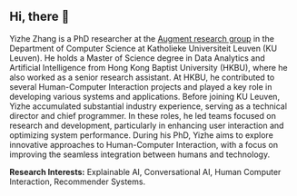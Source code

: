 ## Hi, there 👋

Yizhe Zhang is a PhD researcher at the [Augment research group](https://wms.cs.kuleuven.be/cs/onderzoek/augment) in the Department of Computer Science at Katholieke Universiteit Leuven (KU Leuven). He holds a Master of Science degree in Data Analytics and Artificial Intelligence from Hong Kong Baptist University (HKBU), where he also worked as a senior research assistant. At HKBU, he contributed to several Human-Computer Interaction projects and played a key role in developing various systems and applications. Before joining KU Leuven, Yizhe accumulated substantial industry experience, serving as a technical director and chief programmer. In these roles, he led teams focused on research and development, particularly in enhancing user interaction and optimizing system performance. During his PhD, Yizhe aims to explore innovative approaches to Human-Computer Interaction, with a focus on improving the seamless integration between humans and technology.

**Research Interests:** Explainable AI, Conversational AI, Human Computer Interaction, Recommender Systems.
